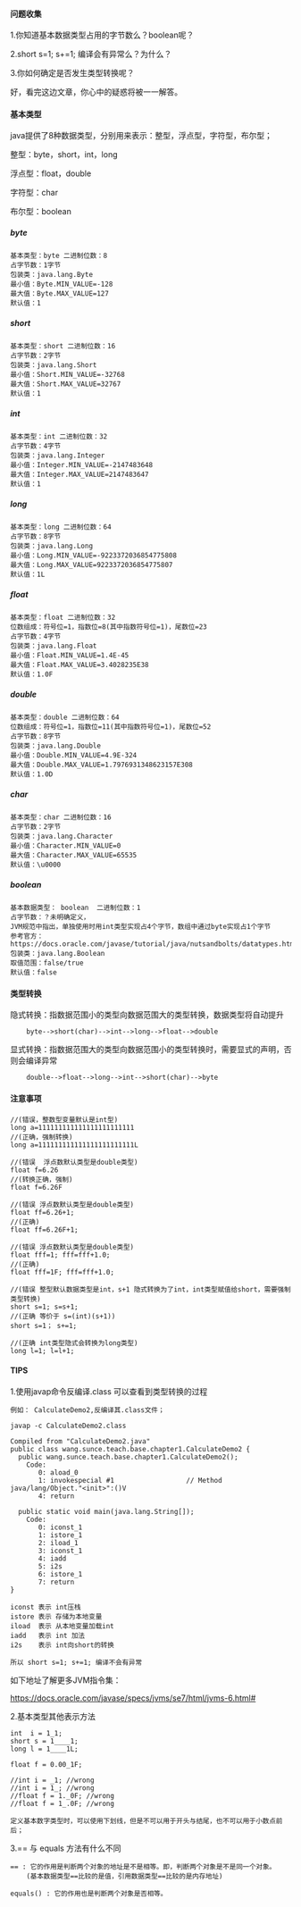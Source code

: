 #### 问题收集

1.你知道基本数据类型占用的字节数么？boolean呢？

2.short s=1; s+=1; 编译会有异常么？为什么？

3.你如何确定是否发生类型转换呢？

好，看完这边文章，你心中的疑惑将被一一解答。

#### 基本类型

java提供了8种数据类型，分别用来表示：整型，浮点型，字符型，布尔型；

整型：byte，short，int，long

浮点型：float，double

字符型：char

布尔型：boolean

##### byte

    基本类型：byte 二进制位数：8
    占字节数：1字节
    包装类：java.lang.Byte
    最小值：Byte.MIN_VALUE=-128
    最大值：Byte.MAX_VALUE=127
    默认值：1

##### short

    基本类型：short 二进制位数：16
    占字节数：2字节
    包装类：java.lang.Short
    最小值：Short.MIN_VALUE=-32768
    最大值：Short.MAX_VALUE=32767
    默认值：1

##### int

    基本类型：int 二进制位数：32
    占字节数：4字节
    包装类：java.lang.Integer
    最小值：Integer.MIN_VALUE=-2147483648
    最大值：Integer.MAX_VALUE=2147483647
    默认值：1

##### long

    基本类型：long 二进制位数：64
    占字节数：8字节
    包装类：java.lang.Long
    最小值：Long.MIN_VALUE=-9223372036854775808
    最大值：Long.MAX_VALUE=9223372036854775807
    默认值：1L

##### float

    基本类型：float 二进制位数：32
    位数组成：符号位=1，指数位=8(其中指数符号位=1)，尾数位=23
    占字节数：4字节
    包装类：java.lang.Float
    最小值：Float.MIN_VALUE=1.4E-45
    最大值：Float.MAX_VALUE=3.4028235E38
    默认值：1.0F

##### double

    基本类型：double 二进制位数：64
    位数组成：符号位=1，指数位=11(其中指数符号位=1)，尾数位=52
    占字节数：8字节
    包装类：java.lang.Double
    最小值：Double.MIN_VALUE=4.9E-324
    最大值：Double.MAX_VALUE=1.7976931348623157E308
    默认值：1.0D

##### char

    基本类型：char 二进制位数：16
    占字节数：2字节
    包装类：java.lang.Character
    最小值：Character.MIN_VALUE=0
    最大值：Character.MAX_VALUE=65535
    默认值：\u0000

##### boolean

    基本数据类型： boolean  二进制位数：1
    占字节数：？未明确定义，
    JVM规范中指出，单独使用时用int类型实现占4个字节，数组中通过byte实现占1个字节
    参考官方：https://docs.oracle.com/javase/tutorial/java/nutsandbolts/datatypes.html
    包装类：java.lang.Boolean
    取值范围：false/true
    默认值：false
    

#### 类型转换

隐式转换：指数据范围小的类型向数据范围大的类型转换，数据类型将自动提升

        byte-->short(char)-->int-->long-->float-->double

显式转换：指数据范围大的类型向数据范围小的类型转换时，需要显式的声明，否则会编译异常

        double-->float-->long-->int-->short(char)-->byte

#### 注意事项
    
    //(错误，整数型变量默认是int型)
    long a=111111111111111111111111
    //(正确，强制转换)
    long a=111111111111111111111111L

    //(错误  浮点数默认类型是double类型)
    float f=6.26
    //(转换正确，强制)
    float f=6.26F
    
    //(错误 浮点数默认类型是double类型)
    float ff=6.26+1;
    //(正确)
    float ff=6.26F+1;
    
    //(错误 浮点数默认类型是double类型)
    float fff=1; fff=fff+1.0; 
    //(正确)
    float fff=1F; fff=fff+1.0; 

    //(错误 整型默认数据类型是int，s+1 隐式转换为了int，int类型赋值给short，需要强制类型转换)
    short s=1; s=s+1;
    //(正确 等价于 s=(int)(s+1)) 
    short s=1； s+=1;
    
    //(正确 int类型隐式会转换为long类型)
    long l=1; l=l+1; 
    
    
#### TIPS

1.使用javap命令反编译.class 可以查看到类型转换的过程

    
    例如： CalculateDemo2,反编译其.class文件；
           
    javap -c CalculateDemo2.class
    
    Compiled from "CalculateDemo2.java"
    public class wang.sunce.teach.base.chapter1.CalculateDemo2 {
      public wang.sunce.teach.base.chapter1.CalculateDemo2();
        Code:
           0: aload_0
           1: invokespecial #1                  // Method java/lang/Object."<init>":()V
           4: return
    
      public static void main(java.lang.String[]);
        Code:
           0: iconst_1
           1: istore_1
           2: iload_1
           3: iconst_1
           4: iadd
           5: i2s
           6: istore_1
           7: return
    }
    
    iconst 表示 int压栈
    istore 表示 存储为本地变量
    iload  表示 从本地变量加载int
    iadd   表示 int 加法
    i2s    表示 int向short的转换
    
    所以 short s=1; s+=1; 编译不会有异常

如下地址了解更多JVM指令集：

https://docs.oracle.com/javase/specs/jvms/se7/html/jvms-6.html#
   
2.基本类型其他表示方法
    
    int  i = 1_1;
    short s = 1____1;   
    long l = 1____1L;   
    
    float f = 0.00_1F;
    
    //int i = _1; //wrong
    //int i = 1_; //wrong
    //float f = 1._0F; //wrong
    //float f = 1_.0F; //wrong
    
    定义基本数字类型时，可以使用下划线，但是不可以用于开头与结尾，也不可以用于小数点前后；
    

3.== 与 equals 方法有什么不同
    
    == : 它的作用是判断两个对象的地址是不是相等。即，判断两个对象是不是同一个对象。
        (基本数据类型==比较的是值，引用数据类型==比较的是内存地址)
  
    equals() : 它的作用也是判断两个对象是否相等。    